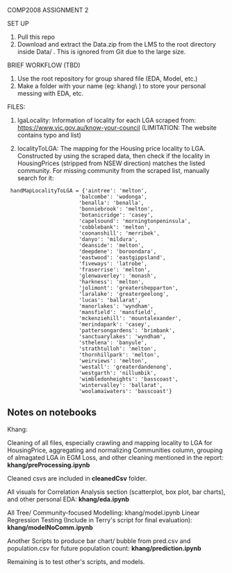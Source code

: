  COMP2008 ASSIGNMENT 2

 SET UP
1. Pull this repo
2. Download and extract the Data.zip from the LMS to the root directory inside Data/ . This is ignored from Git due to the large size.

 BRIEF WORKFLOW (TBD)
1. Use the root repository for group shared file (EDA, Model, etc.)
2. Make a folder with your name (eg: khang\ ) to store your personal messing with EDA, etc.

 FILES:
1. lgaLocality: Information of locality for each LGA scraped from: https://www.vic.gov.au/know-your-council 
(LIMITATION: The website contains typo and list)

2. localityToLGA: The mapping for the Housing price locality to LGA.
Constructed by using the scraped data, then check if the locality in HousingPrices (stripped from NSEW direction) matches the listed community.
For missing community from the scraped list, manually search for it:
```
 handMapLocalityToLGA = {'aintree': 'melton', 
                       'balcombe': 'wodonga', 
                       'benalla': 'benalla', 
                       'bonniebrook': 'melton', 
                       'botanicridge': 'casey', 
                       'capelsound': 'morningtonpeninsula', 
                       'cobblebank': 'melton', 
                       'coonanshill': 'merribek', 
                       'danyo': 'mildura', 
                       'deanside': 'melton', 
                       'deepdene': 'boroondara', 
                       'eastwood': 'eastgippsland', 
                       'fiveways': 'latrobe', 
                       'fraserrise': 'melton', 
                       'glenwaverley': 'monash', 
                       'harkness': 'melton', 
                       'jolimont': 'greatershepparton', 
                       'laralake': 'greatergeelong', 
                       'lucas': 'ballarat', 
                       'manorlakes': 'wyndham', 
                       'mansfield': 'mansfield', 
                       'mckenziehill': 'mountalexander', 
                       'merindapark': 'casey', 
                       'pattersongardens': 'brimbank', 
                       'sanctuarylakes': 'wyndham', 
                       'sthelena': 'banyule', 
                       'strathtulloh': 'melton', 
                       'thornhillpark': 'melton', 
                       'weirviews': 'melton', 
                       'westall': 'greaterdandenong', 
                       'westgarth': 'nillumbik', 
                       'wimbledonheights': 'basscoast', 
                       'wintervalley': 'ballarat', 
                       'woolamaiwaters': 'basscoast'}
```

## Notes on notebooks

Khang:

Cleaning of all files, especially crawling and mapping locality to LGA for HousingPrice,
aggregating and normalizing Communities column, grouping of almagated LGA in EGM Loss,
and other cleaning mentioned in the report: <b> khang/preProcessing.ipynb</b>

Cleaned csvs are included in <b>cleanedCsv</b> folder.

All visuals for Correlation Analysis section (scatterplot, box plot, bar charts), and 
other personal EDA: <b>khang/eda.ipynb</b>

All Tree/ Community-focused Modelling: khang/model.ipynb
Linear Regression Testing (Include in Terry's script for final evaluation): <b>khang/modelNoComm.ipynb</b>

Another Scripts to produce bar chart/ bubble from pred.csv and population.csv
for future population count: <b>khang/prediction.ipynb</b>

Remaining is to test other's scripts, and models.

